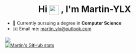 <h1 align="center">
  Hi <img src="https://user-images.githubusercontent.com/18350557/176309783-0785949b-9127-417c-8b55-ab5a4333674e.gif" width="30" style="vertical-align: middle;" />
  , I'm Martin-YLX
</h1>


- 🏫 Currently pursuing a degree in **Computer Science**
- ✉️ Email me: [martin_ylx@outlook.com](mailto:martin_ylx@outlook.com)

<a href="https://github.com/Martin-YLX">
  <img src="https://github-readme-stats.vercel.app/api/top-langs/?username=Martin-YLX&layout=compact&hide_border=true" />
</a>

<br/>

<a href="https://github.com/Martin-YLX">
  <img src="https://github-readme-stats.vercel.app/api?username=Martin-YLX&show_icons=true&theme=default&hide_border=true" alt="Martin's GitHub stats" />
</a>




